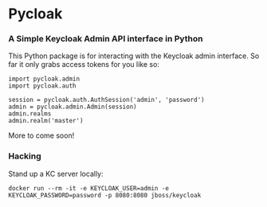 # Pycloak
### A Simple Keycloak Admin API interface in Python

This Python package is for interacting with the Keycloak admin interface.  So far it only grabs access tokens for you like so:
```
import pycloak.admin
import pycloak.auth

session = pycloak.auth.AuthSession('admin', 'password')
admin = pycloak.admin.Admin(session)
admin.realms
admin.realm('master')
```

More to come soon!

### Hacking

Stand up a KC server locally:
```
docker run --rm -it -e KEYCLOAK_USER=admin -e KEYCLOAK_PASSWORD=password -p 8080:8080 jboss/keycloak
```
